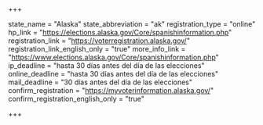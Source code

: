 +++

state_name = "Alaska"
state_abbreviation = "ak"
registration_type = "online"
hp_link = "https://elections.alaska.gov/Core/spanishinformation.php"
registration_link = "https://voterregistration.alaska.gov/"
registration_link_english_only = "true"
more_info_link = "https://www.elections.alaska.gov/Core/spanishinformation.php"
ip_deadline = "hasta 30 días antes del día de las elecciones"
online_deadline = "hasta 30 días antes del día de las elecciones"
mail_deadline = "30 días antes del día de las elecciones"
confirm_registration = "https://myvoterinformation.alaska.gov/"
confirm_registration_english_only = "true"

+++